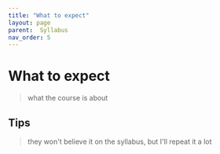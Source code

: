 ```yaml
---
title: "What to expect"
layout: page
parent:  Syllabus
nav_order: 5
---
```


# What to expect 

> what the course is about

## Tips

> they won't believe it on the syllabus, but I'll repeat it a lot




